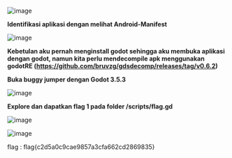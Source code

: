 ![image](https://github.com/aldisakti2/Writeup/assets/106227122/053b88c3-0119-459a-b370-f59d76c215aa)

**Identifikasi aplikasi dengan melihat Android-Manifest**

![image](https://github.com/aldisakti2/Writeup/assets/106227122/40cd6b18-3e30-4b34-b7d1-b77e13647572)

**Kebetulan aku pernah menginstall godot sehingga aku membuka aplikasi dengan godot, namun kita perlu mendecompile apk menggunakan godotRE (https://github.com/bruvzg/gdsdecomp/releases/tag/v0.6.2)**

**Buka buggy jumper dengan Godot 3.5.3**

![image](https://github.com/aldisakti2/Writeup/assets/106227122/3f2153cc-dd4e-4698-a879-5d85b94ac48f)

**Explore dan dapatkan flag 1 pada folder /scripts/flag.gd**

![image](https://github.com/aldisakti2/Writeup/assets/106227122/e5b1d5c6-d106-4d5f-a9dc-56d0e521cb10)

![image](https://github.com/aldisakti2/Writeup/assets/106227122/16ed40a7-97c1-4a37-92df-2ceadcd1dfe0)

flag : flag{c2d5a0c9cae9857a3cfa662cd2869835}
